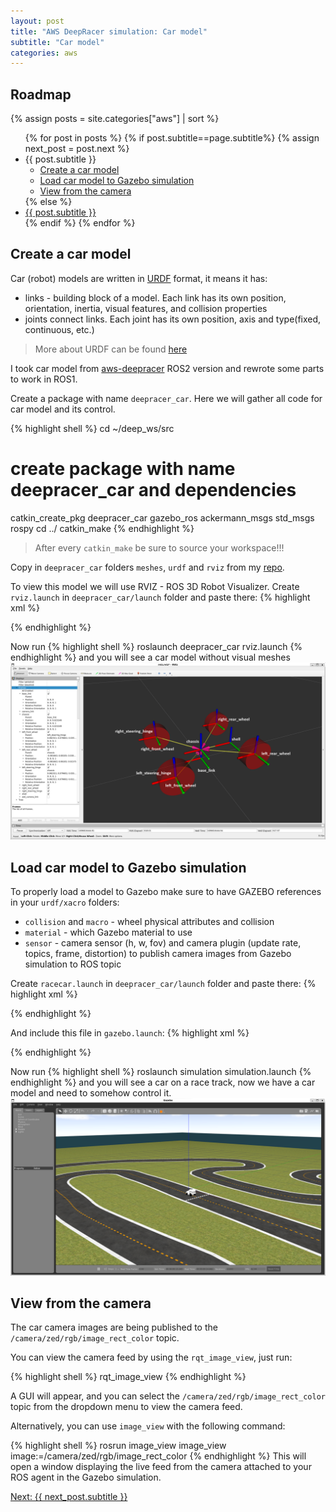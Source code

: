 ```yaml
---
layout: post
title: "AWS DeepRacer simulation: Car model"
subtitle: "Car model"
categories: aws
---
```

## Roadmap
{% assign posts = site.categories["aws"] | sort %}
<ul>
    {% for post in posts %}
      {% if post.subtitle==page.subtitle%}
      {% assign next_post = post.next %}
         <li>{{ post.subtitle }}
            <ul>
               <li><a href="#create-a-car-model">Create a car model</a></li>
               <li><a href="#load-car-model-to-gazebo-simulation">Load car model to Gazebo simulation</a></li>
               <li><a href="#view-from-the-camera">View from the camera</a></li>
            </ul>
         </li>
      {% else %}
         <li><a href="{{ post.url }}">{{ post.subtitle }}</a></li>
      {% endif %}
    {% endfor %}
</ul>

## Create a car model

Car (robot) models are written in [URDF](https://wiki.ros.org/urdf/XML) format, it means it has:
- links - building block of a model. Each link has its own position, orientation, inertia, visual features, and collision properties
- joints connect links. Each joint has its own position, axis and type(fixed, continuous, etc.)

> More about URDF can be found [here](https://wiki.ros.org/urdf/Tutorials)

I took car model from [aws-deepracer](https://github.com/aws-deepracer/aws-deepracer/tree/main/deepracer_description) ROS2 version and rewrote some parts to work in ROS1.

Create a package with name `deepracer_car`. Here we will gather all code for car model and its control.

{% highlight shell %}
cd ~/deep_ws/src
# create package with name deepracer_car and dependencies
catkin_create_pkg deepracer_car gazebo_ros ackermann_msgs std_msgs rospy
cd ../
catkin_make
{% endhighlight %}

> After every `catkin_make` be sure to source your workspace!!!

Copy in `deepracer_car` folders `meshes`, `urdf` and `rviz` from my [repo](https://github.com/CatUnderTheLeaf/deepRacerSim/tree/main/deep_ws/src/deepracer_car).

To view this model we will use RVIZ - ROS 3D Robot Visualizer. Create `rviz.launch` in `deepracer_car/launch` folder and paste there:
{% highlight xml %}
<!-- deep_ws/src/deepracer_car/launch/rviz.launch -->
<?xml version="1.0"?>
<launch>
<!-- load car model to parameter server -->
<!-- xacro parses your macros and constants;
      e.g. you can write one macros for a wheel
      and call it for times instead of 
      four almost identical pieces of code -->
  <param name="robot_description" 
   command="$(find xacro)/xacro '$(find deepracer_car)/urdf/xacro/deepracer/deepracer.xacro'"/>

<!-- A source that publishes car joint positions as a sensor_msgs/JointState -->
  <node name="joint_state_publisher" pkg="joint_state_publisher" type="joint_state_publisher" />

<!-- robot state publisher internally has 
      a kinematic model of the robot; 
      so given the joint positions of the robot, 
      the robot state publisher can compute and 
      broadcast the 3D pose of each link in the robot. -->
  <node name="robot_state_publisher" pkg="robot_state_publisher" 
        type="robot_state_publisher" respawn="false" output="screen"/>

<!-- load rviz with configuration file -->
  <arg name="rvizconfig" default="$(find deepracer_car)/rviz/rviz.rviz" />
  <node name="rviz" pkg="rviz" type="rviz" args="-d $(arg rvizconfig)"/>
</launch>
{% endhighlight %}

Now run 
{% highlight shell %}
roslaunch deepracer_car rviz.launch
{% endhighlight %}
and you will see a car model without visual meshes
![car model](/assets/deepRacerSim/rviz_model.png)

## Load car model to Gazebo simulation

To properly load a model to Gazebo make sure to have GAZEBO references in your `urdf/xacro` folders:
- `collision` and `macro` - wheel physical attributes and collision
- `material` - which Gazebo material to use
- `sensor` - camera sensor (h, w, fov) and camera plugin (update rate, topics, frame, distortion) to publish camera images from Gazebo simulation to ROS topic

Create `racecar.launch` in `deepracer_car/launch` folder and paste there:
{% highlight xml %}
<!-- deep_ws/src/deepracer_car/launch/racecar.launch -->
<?xml version="1.0"?>
<launch>

<!-- load car model to parameter server -->
  <param name="robot_description" command="$(find xacro)/xacro '$(find deepracer_car)/urdf/xacro/deepracer/deepracer.xacro'"/>

  <!-- push robot_description to factory and spawn robot in gazebo -->
  <node name="racecar_spawn" pkg="gazebo_ros" type="spawn_model" output="screen" args="-urdf -param /robot_description -model deepracer -x 0.46 -y -0.36 -z 0.03 -Y -0.088633" />
 
</launch>
{% endhighlight %}

And include this file in `gazebo.launch`:
{% highlight xml %}
<!-- deep_ws/src/simulation/launch/gazebo.launch -->
<?xml version="1.0"?>
<include file="$(find deepracer_car)/launch/racecar.launch"/>
{% endhighlight %}

Now run
{% highlight shell %}
roslaunch simulation simulation.launch
{% endhighlight %}
and you will see a car on a race track, now we have a car model and need to somehow control it. 
![car model in world](/assets/deepRacerSim/car_track.png)

## View from the camera

The car camera images are being published to the `/camera/zed/rgb/image_rect_color` topic. 

You can view the camera feed by using the `rqt_image_view`, just run:

{% highlight shell %}
rqt_image_view
{% endhighlight %}

A GUI will appear, and you can select the `/camera/zed/rgb/image_rect_color` topic from the dropdown menu to view the camera feed.

Alternatively, you can use `image_view` with the following command:

{% highlight shell %}
rosrun image_view image_view image:=/camera/zed/rgb/image_rect_color
{% endhighlight %}
This will open a window displaying the live feed from the camera attached to your ROS agent in the Gazebo simulation.

<a href="{{next_post.url | escape}}">Next: {{ next_post.subtitle }}</a>